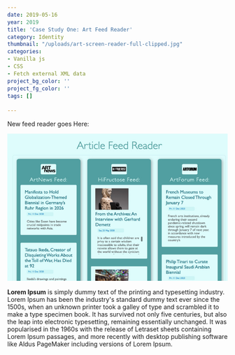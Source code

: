```yaml
---
date: 2019-05-16
year: 2019
title: 'Case Study One: Art Feed Reader'
category: Identity
thumbnail: "/uploads/art-screen-reader-full-clipped.jpg"
categories:
- Vanilla js
- CSS
- Fetch external XML data
project_bg_color: ''
project_fg_color: ''
tags: []

---
```

New feed reader goes Here:

[![](/uploads/art-screen-reader-clipped.jpg)]()

**Lorem Ipsum** is simply dummy text of the printing and typesetting industry. Lorem Ipsum has been the industry's standard dummy text ever since the 1500s, when an unknown printer took a galley of type and scrambled it to make a type specimen book. It has survived not only five centuries, but also the leap into electronic typesetting, remaining essentially unchanged. It was popularised in the 1960s with the release of Letraset sheets containing Lorem Ipsum passages, and more recently with desktop publishing software like Aldus PageMaker including versions of Lorem Ipsum.